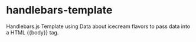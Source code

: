 # handlebars-template
Handlebars.js Template using Data about icecream flavors to pass data into a HTML {{body}} tag.
